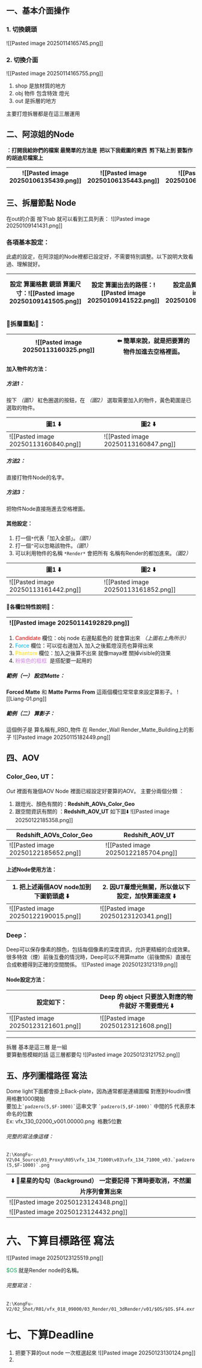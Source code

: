 ## 一、基本介面操作
### 1. 切換鏡頭
![[Pasted image 20250114165745.png]]
### 2. 切換介面
![[Pasted image 20250114165755.png]]
1. shop 是放材質的地方
2. obj 物件 包含特效 燈光
3. out 是拆層的地方

主要打燈拆層都是在這三層運用

## 二、阿涼姐的Node
**：打開我給妳們的檔案 最簡單的方法是  把以下我截圖的東西  剪下貼上到 要製作的胡迪尼檔案上**

| ![[Pasted image 20250106135439.png]] | ![[Pasted image 20250106135443.png]] | ![[Pasted image 20250106135446.png]] |
| ------------------------------------ | ------------------------------------ | ------------------------------------ |

## 三、拆層節點 Node
在out的介面 按下tab 就可以看到工具列表：
![[Pasted image 20250109141431.png]]

### 各項基本設定：
此處的設定，在阿涼姐的Node裡都已設定好，不需要特別調整。以下說明大致看過、理解就好。

| 設定 算圖格數 鏡頭 算圖尺寸：![[Pasted image 20250109141505.png]] | 設定 算圖出去的路徑：![[Pasted image 20250109141522.png]] | 設定品質：![[Pasted image 20250109141538.png]] | 設定動態模糊：![[Pasted image 20250109141555.png]] | 設定GI **記得兩個都要用 Brute force**：![[Pasted image 20250109141720.png]] |
| ---------------------------------------------------- | ----------------------------------------------- | ----------------------------------------- | ------------------------------------------- | ----------------------------------------------------------------- |

### 🌟拆層重點🌟：

| ![[Pasted image 20250113160325.png]] | ⬅️ 簡單來說，就是把要算的物件加進去空格裡面。 |
| ------------------------------------ | ------------------------ |

#### 加入物件的方法：
##### 方法1：
按下 *（圖1）* 紅色圈選的按鈕，在 *（圖2）* 選取需要加入的物件，黃色範圍是已選取的物件。

| 圖1 ⬇️                                | 圖2 ⬇️                                |
| ------------------------------------ | ------------------------------------ |
| ![[Pasted image 20250113160840.png]] | ![[Pasted image 20250113160847.png]] |
##### 方法2：
直接打物件Node的名字。
##### 方法3：
把物件Node直接拖進去空格裡面。

#### 其他設定：
1. 打一個`*`代表「加入全部」。*（圖1）*
2. 打一個`^`可以忽略該物件。*（圖1）*
3. 可以利用物件的名稱 `*Render*` 會把所有 名稱有Render的都加進來。*（圖2）*

| 圖1 ⬇️                                | 圖2 ⬇️                                |
| ------------------------------------ | ------------------------------------ |
| ![[Pasted image 20250113161442.png]] | ![[Pasted image 20250113161852.png]] |

#### 🌟各欄位特性說明🌟：

| ![[Pasted image 20250114192829.png]] |
| ------------------------------------ |
1. <span style="color:rgb(255, 0, 0)">Candidate</span> 欄位：obj node 右邊點藍色的 就會算出來 *（上圖右上角所示）*
2. <span style="color:rgb(0, 176, 240)">Force</span> 欄位：可以從右邊加入 加入之後藍燈沒亮也算得出來  
3. <span style="color:rgb(255, 221, 0)">Phantom</span> 欄位：加入之後算不出來 就像maya裡 關掉visible的效果
4. <span style="color:rgb(208, 134, 228)">粉紫色的框框</span>  是搭配要一起用的

##### 範例（一） 設定Matte：
**Forced Matte** 和 **Matte Parms From** 這兩個欄位常常拿來設定算影子。
![[Liang-01.png]]

##### 範例（二） 算影子：
這個例子是 算名稱有_RBD_物件 在 Render_Wall Render_Matte_Building上的影子
![[Pasted image 20250115182449.png]]

## 四、AOV
### Color_Geo, UT：
*Out* 裡面有幾個AOV Node 裡面已經設定好要算的AOV。
主要分兩個分類 ：
1. 跟燈光、顏色有關的：**Redshift_AOVs_Color_Geo**
2. 跟空間資訊有關的 ：**Redshift_AOV_UT**
如下圖⬇️
![[Pasted image 20250122185358.png]]

| **Redshift_AOVs_Color_Geo**          | **Redshift_AOV_UT**                  |
| ------------------------------------ | ------------------------------------ |
| ![[Pasted image 20250122185652.png]] | ![[Pasted image 20250122185704.png]] |

#### 上述Node使用方法：

| 1. 把上述兩個AOV node加到下圖箭頭處 ⬇️           | 2. 因**UT**層燈光無關，所以做以下設定，加快算圖速度 ⬇️    |
| ------------------------------------ | ------------------------------------ |
| ![[Pasted image 20250122190015.png]] | ![[Pasted image 20250123120341.png]] |

### Deep：
Deep可以保存像素的顏色，包括每個像素的深度資訊，允許更精細的合成效果。
很多特效（煙）前後互疊的情況時，Deep可以不用算matte（前後關係）直接在合成軟體得到正確的空間關係。
![[Pasted image 20250123121319.png]]


#### Node設定方法：

| 設定如下：                                | Deep 的 object 只要放入對應的物件就好 **不需要燈光** ⬇️ |
| ------------------------------------ | -------------------------------------- |
| ![[Pasted image 20250123121601.png]] | ![[Pasted image 20250123121608.png]]   |

---

拆層 基本是這三層 是一組  
要算動態模糊的話 這三層都要勾
![[Pasted image 20250123121752.png]]


## 五、序列圖檔路徑 寫法 

Dome light下面都會掛上Back-plate，因為通常都是連續圖檔 對應到Houdini慣用格數1000開始  
要加上`` `padzero(5,$F-1000)` ``這串文字
`` `padzero(5,$F-1000)` `` 中間的5 代表原本命名的位數  
Ex: vfx_130_02000_v001.00000.png  格數5位數

###### 完整的寫法像這樣：
``Z:\KongFu-V2\04_Source\03_Proxy\R05\vfx_134_71000\v03\vfx_134_71000_v03.`padzero(5,$F-1000)`.png``

| ⬇️ 🌟星星的勾勾（Background） 一定要記得 下算時要**取消**，不然圖片序列會算出來 |
| -------------------------------------------------- |
| ![[Pasted image 20250123124348.png]]               |
| ![[Pasted image 20250123124432.png]]               |

# 六、下算目標路徑 寫法

![[Pasted image 20250123125519.png]]

<span style="color:rgb(0, 176, 80)">$OS</span> 就是Render node的名稱。
###### 完整寫法：
`` Z:\KongFu-V2/02_Shot/R01/vfx_018_09000/03_Render/01_3dRender/v01/$OS/$OS.$F4.exr ``


# 七、下算Deadline

1. 把要下算的out node 一次框選起來
	![[Pasted image 20250123130124.png]]
2. 